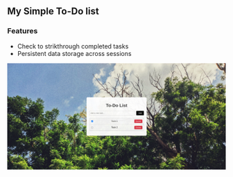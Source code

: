 ## My Simple To-Do list

### Features
- Check to strikthrough completed tasks
- Persistent data storage across sessions
  
![Demo image](https://github.com/ServerCrashed/To-do-list/blob/master/demo.png)
